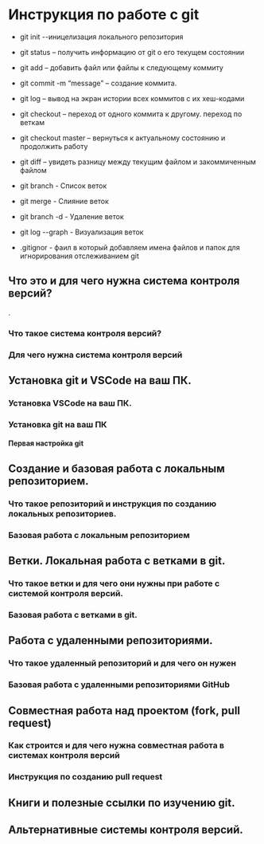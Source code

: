 # Инструкция по работе с git


- git init --иницелизация локального репозитория

- git status – получить информацию от git о его текущем состоянии

- git add – добавить файл или файлы к следующему коммиту

- git commit -m “message” – создание коммита.
- git log – вывод на экран истории всех коммитов с их хеш-кодами

- git checkout – переход от одного коммита к другому. переход по веткам

- git checkout master – вернуться к актуальному состоянию и продолжить работу

- git diff – увидеть разницу между текущим файлом и закоммиченным файлом

- git branch - Список веток

- git merge - Слияние веток

- git branch -d - Удаление веток

- git log --graph - Визуализация веток

- .gitignor - фаил в который добавляем имена файлов и папок для игнорирования отслеживанием git

## Что это и для чего нужна система контроля версий?
.
### Что такое система контроля версий?

### Для чего нужна система контроля версий

## Установка git и VSCode на ваш ПК.

### Установка VSCode на ваш ПК.

### Установка git на ваш ПК

#### Первая настройка git

## Создание и базовая работа с локальным репозиторием.

### Что такое репозиторий и инструкция по созданию локальных репозиториев.

### Базовая работа с локальным репозиторием

## Ветки. Локальная работа с ветками в git.

### Что такое ветки и для чего они нужны при работе с системой контроля версий.

### Базовая работа с ветками в git.

## Работа с удаленными репозиториями.

### Что такое удаленный репозиторий и для чего он нужен

### Базовая работа с удаленными репозиториями GitHub

## Совместная работа над проектом (fork, pull request)

### Как строится и для чего нужна совместная работа в системах контроля версий

### Инструкция по созданию pull request

## Книги и полезные ссылки по изучению git.

## Альтернативные системы контроля версий.
